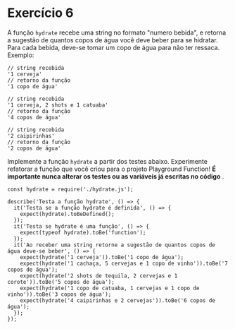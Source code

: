  # Exercício 6
 
 A função `hydrate` recebe uma string no formato "numero bebida", e retorna a sugestão de quantos copos de água você deve beber para se hidratar. Para cada bebida, deve-se tomar um copo de água para não ter ressaca. Exemplo:

    // string recebida
    '1 cerveja'
    // retorno da função
    '1 copo de água'

    // string recebida
    '1 cerveja, 2 shots e 1 catuaba'
    // retorno da função
    '4 copos de água'

    // string recebida
    '2 caipirinhas'
    // retorno da função
    '2 copos de água'

Implemente a função `hydrate` a partir dos testes abaixo. Experimente refatorar a função que você criou para o projeto Playground Function! __É importante nunca alterar os testes ou as variáveis já escritas no código__ .

    const hydrate = require('./hydrate.js');

    describe('Testa a função hydrate', () => {
      it('Testa se a função hydrate é definida', () => {
        expect(hydrate).toBeDefined();
      });
      it('Testa se hydrate é uma função', () => {
        expect(typeof hydrate).toBe('function');
      });
      it('Ao receber uma string retorne a sugestão de quantos copos de água deve-se beber', () => {
        expect(hydrate('1 cerveja')).toBe('1 copo de água');
        expect(hydrate('1 cachaça, 5 cervejas e 1 copo de vinho')).toBe('7 copos de água');
        expect(hydrate('2 shots de tequila, 2 cervejas e 1 corote')).toBe('5 copos de água');
        expect(hydrate('1 copo de catuaba, 1 cervejas e 1 copo de vinho')).toBe('3 copos de água');
        expect(hydrate('4 caipirinhas e 2 cervejas')).toBe('6 copos de água');
      });
    });